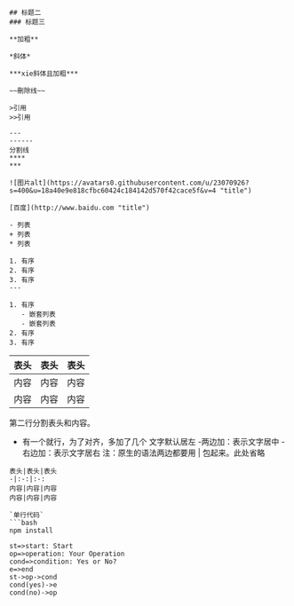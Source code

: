 ```
## 标题二
### 标题三

**加粗**

*斜体*

***xie斜体且加粗***

~~刪除线~~

>引用
>>引用

---
------
分割线
****
***

![图片alt](https://avatars0.githubusercontent.com/u/23070926?s=400&u=18a40e9e818cfbc60424c184142d570f42cace5f&v=4 "title")

[百度](http://www.baidu.com "title")

- 列表
+ 列表
* 列表

1. 有序
2. 有序
3. 有序
---

1. 有序
   - 嵌套列表
   - 嵌套列表
2. 有序
3. 有序

```
表头|表头|表头
---|:--:|---:
内容|内容|内容
内容|内容|内容

第二行分割表头和内容。
- 有一个就行，为了对齐，多加了几个
文字默认居左
-两边加：表示文字居中
-右边加：表示文字居右
注：原生的语法两边都要用 | 包起来。此处省略
```
表头|表头|表头
-|:-:|:-:
内容|内容|内容
内容|内容|内容

`单行代码`
```bash
npm install
```


```flow
st=>start: Start
op=>operation: Your Operation
cond=>condition: Yes or No?
e=>end
st->op->cond
cond(yes)->e
cond(no)->op
```
```